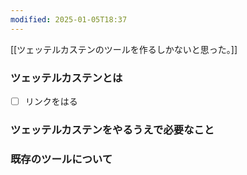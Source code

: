 ```yaml
---
modified: 2025-01-05T18:37
---
```

[[ツェッテルカステンのツールを作るしかないと思った。]]

  

### ツェッテルカステンとは

- [ ] リンクをはる

  

### ツェッテルカステンをやるうえで必要なこと

  

  

  

### 既存のツールについて